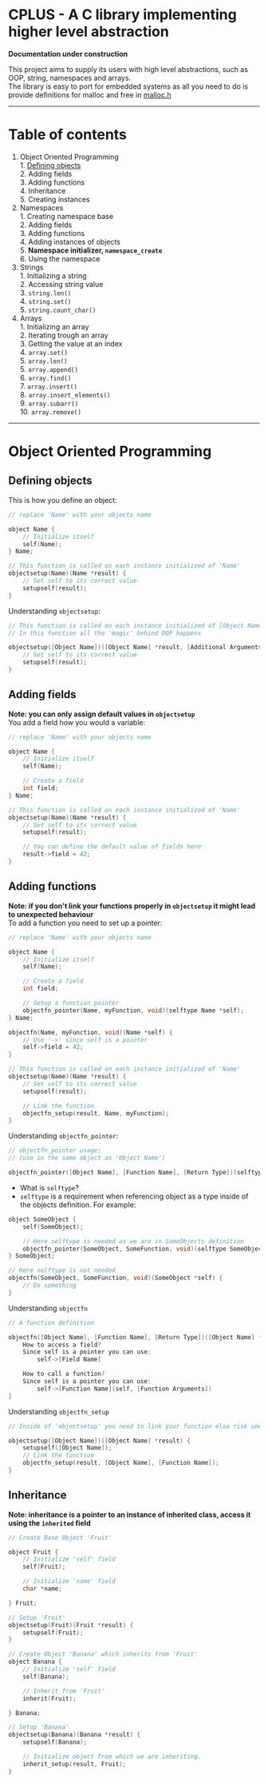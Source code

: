 # CPLUS - A C library implementing higher level abstraction

**Documentation under construction**  

This project aims to supply its users with high level abstractions, such as OOP, string, namespaces and arrays.  
The library is easy to port for embedded systems as all you need to do is provide definitions for malloc and free in [malloc.h](https://github.com/wwidlishy/CPLUS/blob/main/cplus/externals/malloc.h)

---

# Table of contents

1. Object Oriented Programming  
   ‎ 1. [Defining objects](#defining-objects)  
   ‎ 2. Adding fields  
   ‎ 3. Adding functions  
   ‎ 4. Inheritance  
   ‎ 5. Creating instances  
2. Namespaces  
   ‎ 1. Creating namespace base  
   ‎ 2. Adding fields  
   ‎ 3. Adding functions  
   ‎ 4. Adding instances of objects  
   ‎ 5. **Namespace initializer, `namespace_create`**  
   ‎ 6. Using the namespace  
3. Strings  
   ‎ 1. Initializing a string  
   ‎ 2. Accessing string value  
   ‎ 3. `string.len()`  
   ‎ 4. `string.set()`  
   ‎ 5. `string.count_char()`  
4. Arrays  
   ‎ 1. Initializing an array  
   ‎ 2. Iterating trough an array  
   ‎ 3. Getting the value at an index  
   ‎ 4. `array.set()`  
   ‎ 5. `array.len()`  
   ‎ 5. `array.append()`  
   ‎ 6. `array.find()`  
   ‎ 7. `array.insert()`  
   ‎ 8. `array.insert_elements()`  
   ‎ 9. `array.subarr()`  
   ‎ 10. `array.remove()`  
---

# Object Oriented Programming

## Defining objects

This is how you define an object:

```c
// replace 'Name' with your objects name

object Name {
	// Initialize itself
	self(Name);
} Name;

// This function is called on each instance initialized of 'Name'
objectsetup(Name)(Name *result) {
	// Set self to its correct value
	setupself(result);
}
```

Understanding `objectsetup`:

```c
// This function is called on each instance initialized of [Object Name]
// In this function all the 'magic' behind OOP happens

objectsetup([Object Name])([Object Name] *result, [Additional Arguments if needed]) {
	// Set self to its correct value
	setupself(result);
}
```

## Adding fields

**Note: you can only assign default values in `objectsetup`**  
You add a field how you would a variable:

```c
// replace 'Name' with your objects name

object Name {
	// Initialize itself
	self(Name);

	// Create a field
	int field;
} Name;

// This function is called on each instance initialized of 'Name'
objectsetup(Name)(Name *result) {
	// Set self to its correct value
	setupself(result);

	// You can define the default value of fields here
	result->field = 42;
}
```

## Adding functions

**Note: if you don't link your functions properly in `objectsetup` it might lead to unexpected behaviour**  
To add a function you need to set up a pointer:  

```c
// replace 'Name' with your objects name

object Name {
	// Initialize itself
	self(Name);

	// Create a field
	int field;

	// Setup a function pointer
	objectfn_pointer(Name, myFunction, void)(selftype Name *self);
} Name;

objectfn(Name, myFunction, void)(Name *self) {
	// Use '->' since self is a pointer
	self->field = 42;
}

// This function is called on each instance initialized of 'Name'
objectsetup(Name)(Name *result) {
	// Set self to its correct value
	setupself(result);

	// Link the function
	objectfn_setup(result, Name, myFunction);
}

```

Understanding `objectfn_pointer`:

```c
// objectfn_pointer usage:
// (use in the same object as 'Object Name')

objectfn_pointer([Object Name], [Function Name], [Return Type])(selftype [Object Name] *self, [More Arguments of the Function]);
```

- What is `selftype`?  
- `selftype` is a requirement when referencing object as a type inside of the objects definition. For example:  

```c
object SomeObject {
	self(SomeObject);

	// Here selftype is needed as we are in SomeObjects definition
	objectfn_pointer(SomeObject, SomeFunction, void)(selftype SomeObject *self);
} SomeObject;

// Here selftype is not needed
objectfn(SomeObject, SomeFunction, void)(SomeObject *self) {
	// Do something
}
```

Understanding `objectfn`

```c
// A function definition

objectfn([Object Name], [Function Name], [Return Type])([Object Name] *self, [Additional Arguments if needed]) {
	How to access a field?
	Since self is a pointer you can use:
		self->[Field Name]

	How to call a function?
	Since self is a pointer you can use:
		self->[Function Name](self, [Function Arguments])
}

```

Understanding `objectfn_setup`

```c
// Inside of 'objectsetup' you need to link your function else risk unexpected behaviour

objectsetup([Object Name])([Object Name] *result) {
	setupself([Object Name]);
	// Link the function
	objectfn_setup(result, [Object Name], [Function Name]);
}

```

## Inheritance

**Note: inheritance is a pointer to an instance of inherited class, access it using the `inherited` field**

```c
// Create Base Object 'Fruit'

object Fruit {
	// Initialize 'self' field
    self(Fruit);

	// Initialize 'name' field
    char *name;

} Fruit;

// Setup 'Fruit'
objectsetup(Fruit)(Fruit *result) {
	setupself(Fruit);
}

// Create Object 'Banana' which inherits from 'Fruit'
object Banana {
	// Initialize 'self' field
    self(Banana);

	// Inherit from 'Fruit'
    inherit(Fruit);

} Banana;

// Setup 'Banana'
objectsetup(Banana)(Banana *result) {
	setupself(Banana);

	// Initialize object from which we are inheriting.
	inherit_setup(result, Fruit);
}

```
